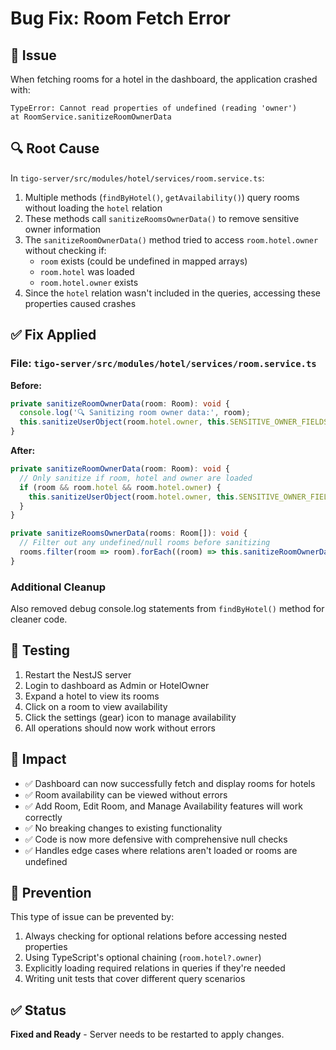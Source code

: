 # Bug Fix: Room Fetch Error

## 🐛 Issue
When fetching rooms for a hotel in the dashboard, the application crashed with:
```
TypeError: Cannot read properties of undefined (reading 'owner')
at RoomService.sanitizeRoomOwnerData
```

## 🔍 Root Cause
In `tigo-server/src/modules/hotel/services/room.service.ts`:

1. Multiple methods (`findByHotel()`, `getAvailability()`) query rooms without loading the `hotel` relation
2. These methods call `sanitizeRoomsOwnerData()` to remove sensitive owner information
3. The `sanitizeRoomOwnerData()` method tried to access `room.hotel.owner` without checking if:
   - `room` exists (could be undefined in mapped arrays)
   - `room.hotel` was loaded
   - `room.hotel.owner` exists
4. Since the `hotel` relation wasn't included in the queries, accessing these properties caused crashes

## ✅ Fix Applied

### File: `tigo-server/src/modules/hotel/services/room.service.ts`

**Before:**
```typescript
private sanitizeRoomOwnerData(room: Room): void {
  console.log('🔍 Sanitizing room owner data:', room);
  this.sanitizeUserObject(room.hotel.owner, this.SENSITIVE_OWNER_FIELDS);
}
```

**After:**
```typescript
private sanitizeRoomOwnerData(room: Room): void {
  // Only sanitize if room, hotel and owner are loaded
  if (room && room.hotel && room.hotel.owner) {
    this.sanitizeUserObject(room.hotel.owner, this.SENSITIVE_OWNER_FIELDS);
  }
}

private sanitizeRoomsOwnerData(rooms: Room[]): void {
  // Filter out any undefined/null rooms before sanitizing
  rooms.filter(room => room).forEach((room) => this.sanitizeRoomOwnerData(room));
}
```

### Additional Cleanup
Also removed debug console.log statements from `findByHotel()` method for cleaner code.

## 🧪 Testing
1. Restart the NestJS server
2. Login to dashboard as Admin or HotelOwner
3. Expand a hotel to view its rooms
4. Click on a room to view availability
5. Click the settings (gear) icon to manage availability
6. All operations should now work without errors

## 📝 Impact
- ✅ Dashboard can now successfully fetch and display rooms for hotels
- ✅ Room availability can be viewed without errors
- ✅ Add Room, Edit Room, and Manage Availability features will work correctly
- ✅ No breaking changes to existing functionality
- ✅ Code is now more defensive with comprehensive null checks
- ✅ Handles edge cases where relations aren't loaded or rooms are undefined

## 🔮 Prevention
This type of issue can be prevented by:
1. Always checking for optional relations before accessing nested properties
2. Using TypeScript's optional chaining (`room.hotel?.owner`)
3. Explicitly loading required relations in queries if they're needed
4. Writing unit tests that cover different query scenarios

## ✅ Status
**Fixed and Ready** - Server needs to be restarted to apply changes.
